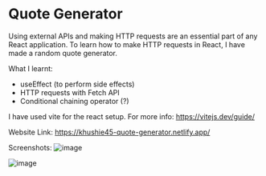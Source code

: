 # Quote Generator

Using external APIs and making HTTP requests are an essential part of any React application. To learn how to make HTTP requests in React, I have made a random quote generator.

What I learnt:
- useEffect (to perform side effects)
- HTTP requests with Fetch API
- Conditional chaining operator (?)

I have used vite for the react setup. For more info: https://vitejs.dev/guide/

Website Link: https://khushie45-quote-generator.netlify.app/

Screenshots:
![image](https://github.com/khushie45/quote-generator/assets/77206916/1aebfbc2-3527-4366-bdae-8bd83583e695)

![image](https://github.com/khushie45/quote-generator/assets/77206916/6956b440-1c73-49f4-b1ca-b54284552a84)

